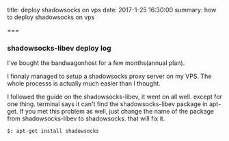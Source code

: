 title: deploy shadowsocks on vps
date: 2017-1-25 16:30:00
summary: how to deploy shadowsocks on vps

===

### shadowsocks-libev deploy log

I've bought the bandwagonhost for a few months(annual plan).

I finnaly managed to setup a shadowsocks proxy server on my VPS. The whole processs is actually much easier than I thought.

I followed the guide on the shadowsocks-libev, it went on all well. except for one thing. terminal says it can't find the shadowsocks-libev package in apt-get. If you met this problem as well, just change the name of the package from shadowsocks-libev to shadowsocks. that will fix it.

<code>$: apt-get install shadowsocks</code>

